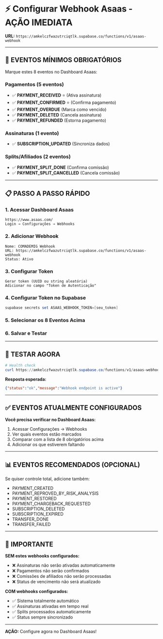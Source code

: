 # ⚡ Configurar Webhook Asaas - AÇÃO IMEDIATA

**URL:** `https://amkelczfwazutrciqtlk.supabase.co/functions/v1/asaas-webhook`

---

## 🎯 EVENTOS MÍNIMOS OBRIGATÓRIOS

Marque estes 8 eventos no Dashboard Asaas:

### Pagamentos (5 eventos)
- ✅ **PAYMENT_RECEIVED** ⭐ (Ativa assinatura)
- ✅ **PAYMENT_CONFIRMED** ⭐ (Confirma pagamento)
- ✅ **PAYMENT_OVERDUE** (Marca como vencido)
- ✅ **PAYMENT_DELETED** (Cancela assinatura)
- ✅ **PAYMENT_REFUNDED** (Estorna pagamento)

### Assinaturas (1 evento)
- ✅ **SUBSCRIPTION_UPDATED** (Sincroniza dados)

### Splits/Afiliados (2 eventos)
- ✅ **PAYMENT_SPLIT_DONE** (Confirma comissão)
- ✅ **PAYMENT_SPLIT_CANCELLED** (Cancela comissão)

---

## 📋 PASSO A PASSO RÁPIDO

### 1. Acessar Dashboard Asaas
```
https://www.asaas.com/
Login → Configurações → Webhooks
```

### 2. Adicionar Webhook
```
Nome: COMADEMIG Webhook
URL: https://amkelczfwazutrciqtlk.supabase.co/functions/v1/asaas-webhook
Status: Ativo
```

### 3. Configurar Token
```
Gerar token (UUID ou string aleatória)
Adicionar no campo "Token de Autenticação"
```

### 4. Configurar Token no Supabase
```powershell
supabase secrets set ASAAS_WEBHOOK_TOKEN=[seu_token]
```

### 5. Selecionar os 8 Eventos Acima

### 6. Salvar e Testar

---

## 🧪 TESTAR AGORA

```powershell
# Health check
curl https://amkelczfwazutrciqtlk.supabase.co/functions/v1/asaas-webhook
```

**Resposta esperada:**
```json
{"status":"ok","message":"Webhook endpoint is active"}
```

---

## ✅ EVENTOS ATUALMENTE CONFIGURADOS

**Você precisa verificar no Dashboard Asaas:**
1. Acessar Configurações → Webhooks
2. Ver quais eventos estão marcados
3. Comparar com a lista de 8 obrigatórios acima
4. Adicionar os que estiverem faltando

---

## 📊 EVENTOS RECOMENDADOS (OPCIONAL)

Se quiser controle total, adicione também:

- PAYMENT_CREATED
- PAYMENT_REPROVED_BY_RISK_ANALYSIS
- PAYMENT_RESTORED
- PAYMENT_CHARGEBACK_REQUESTED
- SUBSCRIPTION_DELETED
- SUBSCRIPTION_EXPIRED
- TRANSFER_DONE
- TRANSFER_FAILED

---

## 🚨 IMPORTANTE

**SEM estes webhooks configurados:**
- ❌ Assinaturas não serão ativadas automaticamente
- ❌ Pagamentos não serão confirmados
- ❌ Comissões de afiliados não serão processadas
- ❌ Status de vencimento não será atualizado

**COM webhooks configurados:**
- ✅ Sistema totalmente automático
- ✅ Assinaturas ativadas em tempo real
- ✅ Splits processados automaticamente
- ✅ Status sempre sincronizado

---

**AÇÃO:** Configure agora no Dashboard Asaas!
